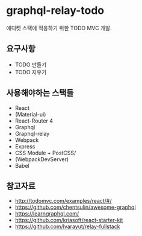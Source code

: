 # graphql-relay-todo

에디켓 스택에 적응하기 위한 TODO MVC 개발.

## 요구사항
- TODO 만들기
- TODO 지우기

## 사용해야하는 스택들
- React
- (Material-ui)
- React-Router 4
- Graphql
- Graphql-relay
- Webpack
- Express
- CSS Module + PostCSS/
- (WebpackDevServer)
- Babel

## 참고자료
- http://todomvc.com/examples/react/#/
- https://github.com/chentsulin/awesome-graphql
- https://learngraphql.com/
- https://github.com/kriasoft/react-starter-kit
- https://github.com/lvarayut/relay-fullstack
